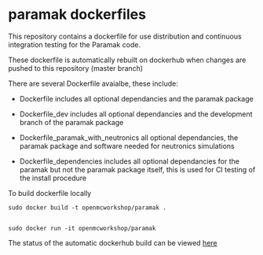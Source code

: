 # paramak dockerfiles

This repository contains a dockerfile for use distribution and continuous integration testing for the Paramak code.

These dockerfile is automatically rebuilt on dockerhub when changes are pushed to this repository (master branch)

There are several Dockerfile avaialbe, these include:

- Dockerfile includes all optional dependancies and the paramak package

- Dockerfile_dev includes all optional dependancies and the development branch of the paramak package

- Dockerfile_paramak_with_neutronics all optional dependancies, the paramak package and software needed for neutronics simulations

- Dockerfile_dependencies includes all optional dependancies for the paramak but not the paramak package itself, this is used for CI testing of the install procedure



To build dockerfile locally

```
sudo docker build -t openmcworkshop/paramak . 


sudo docker run -it openmcworkshop/paramak
```


The status of the automatic dockerhub build can be viewed [here](https://hub.docker.com/repository/docker/openmcworkshop/paramak_docker/general)
